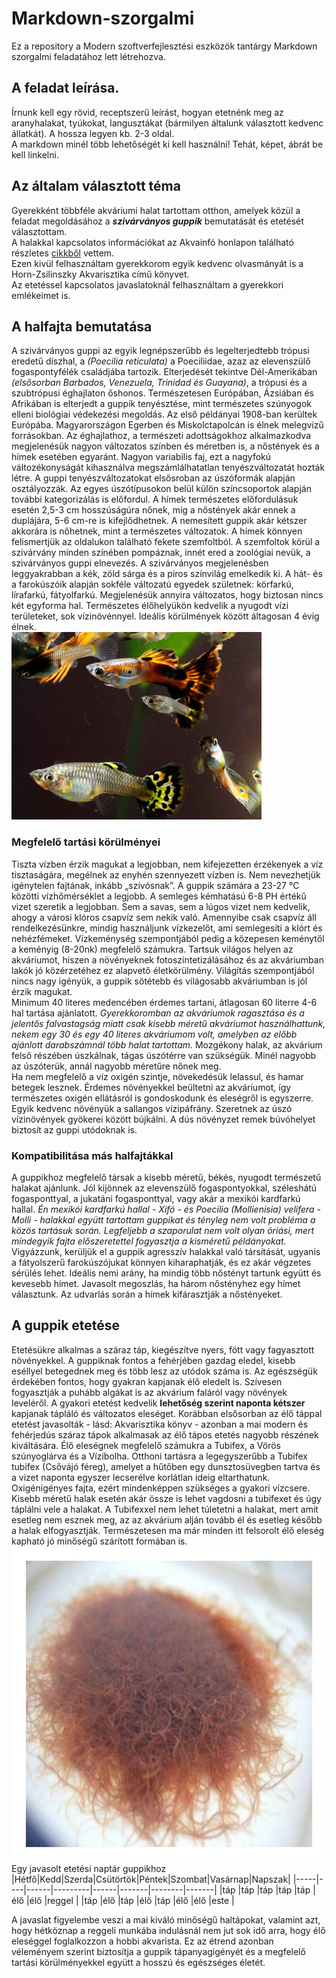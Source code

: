 # Markdown-szorgalmi
Ez a repository a Modern szoftverfejlesztési eszközök tantárgy Markdown szorgalmi feladatához lett létrehozva.<br>
## A feladat leírása.
Írnunk kell egy rövid, receptszerű leírást, hogyan etetnénk meg az aranyhalakat, tyúkokat, langusztákat (bármilyen általunk választott kedvenc állatkát). A hossza legyen kb. 2-3 oldal.<br>
A markdown minél több lehetőségét ki kell használni! Tehát, képet, ábrát be kell linkelni.<br>
## Az általam választott téma
Gyerekként többféle akváriumi halat tartottam otthon, amelyek közül a feladat megoldásához a ***szivárványos guppik*** bemutatását és etetését választottam.<br>
A halakkal kapcsolatos információkat az Akvainfó honlapon található részletes [cikkből](https://akvainfo.com/szivarvanyos-guppi/) vettem.<br>
Ezen kivül felhasználtam gyerekkorom egyik kedvenc olvasmányát is a Horn-Zsilinszky Akvarisztika című könyvet.<br>
Az etetéssel kapcsolatos javaslatoknál felhasználtam a gyerekkori emlékeimet is.<br>
## A halfajta bemutatása
A szivárványos guppi az egyik legnépszerűbb és legelterjedtebb trópusi eredetű díszhal, a *(Poecilia reticulata)* a Poeciliidae, azaz az elevenszülő fogaspontyfélék családjába tartozik. Elterjedését tekintve Dél-Amerikában *(elsősorban Barbados, Venezuela, Trinidad és Guayana)*, a trópusi és a szubtrópusi éghajlaton őshonos. Természetesen Európában, Ázsiában és Afrikában is elterjedt a guppik tenyésztése, mint természetes szúnyogok elleni biológiai védekezési megoldás. Az első példányai 1908-ban kerültek Európába. Magyarországon Egerben és Miskolctapolcán is élnek melegvízű forrásokban. Az éghajlathoz, a természeti adottságokhoz alkalmazkodva megjelenésük nagyon változatos színben és méretben is, a nőstények és a hímek esetében egyaránt. Nagyon variabilis faj, ezt a nagyfokú változékonyságát kihasználva megszámlálhatatlan tenyészváltozatát hozták létre. A guppi tenyészváltozatokat elsősroban az úszóformák alapján osztályozzák. Az egyes úszótípusokon belül külön színcsoportok alapján további kategorizálás is előfordul. A hímek természetes előfordulásuk esetén 2,5-3 cm hosszúságúra nőnek, míg a nőstények akár ennek a duplájára, 5-6 cm-re is kifejlődhetnek. A nemesített guppik akár kétszer akkorára is nőhetnek, mint a természetes változatok. A hímek könnyen felismertjük az oldalukon található fekete szemfoltból. A szemfoltok körül a szivárvány minden színében pompáznak, innét ered a zoológiai nevük, a szivárványos guppi elnevezés. A szivárványos megjelenésben leggyakrabban a kék, zöld sárga és a piros színvilág emelkedik ki. A hát- és a farokúszóik alapján sokféle változatú egyedek születnek: körfarkú, lírafarkú, fátyolfarkú. Megjelenésük annyira változatos, hogy biztosan nincs két egyforma hal. Természetes élőhelyükön kedvelik a nyugodt vízi területeket, sok vízinövénnyel. Ideális körülmények között áltagosan 4 évig élnek.<br>
![Szivárványos guppik](https://github.com/Drazith/Markdown-szorgalmi/blob/main/szivarvanyos-guppi.jpg "Szivárványos guppik")<br>
### Megfelelő tartási körülményei
Tiszta vízben érzik magukat a legjobban, nem kifejezetten érzékenyek a víz tisztaságára, megélnek az enyhén szennyezett vízben is. Nem nevezhetjük igénytelen fajtának, inkább „szívósnak”. A guppik számára a 23-27 °C közötti vízhőmérséklet a legjobb. A semleges kémhatású 6-8 PH értékű vizet szeretik a legjobban. Sem a savas, sem a lúgos vizet nem kedvelik, ahogy a városi klóros csapvíz sem nekik való. Amennyibe csak csapvíz áll rendelkezésünkre, mindig használjunk vízkezelőt, ami semlegesíti a klórt és nehézfémeket. Vízkeménység szempontjából pedig a közepesen keménytől a keményig (8-20nk) megfelelő számukra. Tartsuk világos helyen az akváriumot, hiszen a növényeknek fotoszintetizálásához és az akváriumban lakók jó közérzetéhez ez alapvető életkörülmény. Világítás szempontjából nincs nagy igényük, a guppik sötétebb és világosabb akváriumban is jól érzik magukat.<br>
Minimum 40 literes medencében érdemes tartani, átlagosan 60 literre 4-6 hal tartása ajánlatott. *Gyerekkoromban az akváriumok ragasztása és a jelentős falvastagság miatt csak kisebb méretű akváriumot használhattunk, nekem egy 30 és egy 40 literes akváriumom volt, amelyben az előbb ajánlott darabszámnál több halat tartottam.* Mozgékony halak, az akvárium felső részében úszkálnak, tágas úszótérre van szükségük. Minél nagyobb az úszóterük, annál nagyobb méretűre nőnek meg.<br>
Ha nem megfelelő a víz oxigén szintje, növekedésük lelassul, és hamar betegek lesznek. Érdemes növényekkel beültetni az akváriumot, így természetes oxigén ellátásról is gondoskodunk és eleségről is egyszerre. Egyik kedvenc növényük a sallangos vízipáfrány. Szeretnek az úszó vízinövények gyökerei között bújkálni. A dús növényzet remek búvóhelyet biztosít az guppi utódoknak is.<br>
### Kompatibilitása más halfajtákkal
A guppikhoz megfelelő társak a kisebb méretű, békés, nyugodt természetű halakat ajánlunk. Jól kijönnek az elevenszülő fogaspontyokkal, széleshátú fogasponttyal, a jukatáni fogasponttyal, vagy akár a mexikói kardfarkú hallal. *Én mexikói kardfarkú hallal - Xifó - és Poecilia (Mollienisia) velifera - Molli - halakkal együtt tartottam guppikat és tényleg nem volt probléma a közös tartásuk során. Legfeljebb a szaporulat nem volt olyan óriási, mert mindegyik fajta előszeretettel fogyasztja a kisméretű példányokat.* Vigyázzunk, kerüljük el a guppik agresszív halakkal való társítását, ugyanis a fátyolszerű farokúszójukat könnyen kiharaphatják, és ez akár végzetes sérülés lehet. Ideális nemi arány, ha mindig több nőstényt tartunk együtt és kevesebb hímet. Javasolt megoszlás, ha három nőstényhez egy hímet választunk. Az udvarlás során a hímek kifárasztják a nőstényeket.<br>
## A guppik etetése
Etetésükre alkalmas a száraz táp, kiegészítve nyers, fött vagy fagyasztott növényekkel. A guppiknak fontos a fehérjében gazdag eledel, kisebb eséllyel betegednek meg és több lesz az utódok száma is. Az egészségük érdekében fontos, hogy gyakran kapjanak élő eledelt is. Szívesen fogyasztják a puhább algákat is az akvárium faláról vagy növények leveléről. A gyakori etetést kedvelik **lehetőség szerint naponta kétszer** kapjanak tápláló és változatos eleséget. Korábban elsősorban az élő táppal etetést javasolták - lásd: Akvarisztika könyv - azonban a mai modern és fehérjedús száraz tápok alkalmasak az élő tápos etetés nagyobb részének kiváltására. Élő eleségnek megfelelő számukra a Tubifex, a Vörös szúnyoglárva és a Vízibolha. Otthoni tartásra a legegyszerűbb a Tubifex tubifex (Csővájó féreg), amelyet a hűtőben egy dunsztosüvegben tartva és a vizet naponta egyszer lecserélve korlátlan ideig eltarthatunk. Oxigénigényes fajta, ezért mindenképpen szükséges a gyakori vízcsere. Kisebb méretű halak esetén akár össze is lehet vagdosni a tubifexet és úgy táplálni vele a halakat. A Tubifexxel nem lehet túletetni a halakat, mert amit esetleg nem esznek meg, az az akvárium alján tovább él és esetleg később a halak elfogyasztják. Természetesen ma már minden itt felsorolt élő eleség kapható jó minőségű szárított formában is.<br>
![Tubifex](https://github.com/Drazith/Markdown-szorgalmi/blob/main/Tubifex.jpg "Élő Tubifex csomó")<br>
Egy javasolt etetési naptár guppikhoz<br>
|Hétfő|Kedd|Szerda|Csütörtök|Péntek|Szombat|Vasárnap|Napszak|
|-----|----|------|---------|------|-------|--------|-------|
|táp  |táp |táp   |táp      |táp   |élő    |élő     |reggel |
|táp  |élő |táp   |élő      |táp   |élő    |élő     |este   |<br>

A javaslat figyelembe veszi a mai kiváló minőségű haltápokat, valamint azt, hogy hétköznap a reggeli munkába indulásnál nem jut sok idő arra, hogy élő eleséggel foglalkozzon a hobbi akvarista. Ez az étrend azonban véleményem szerint biztosítja a guppik tápanyagigényét és a megfelelő tartási körülményekkel együtt a hosszú és egészséges életét.

